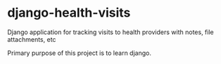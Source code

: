 django-health-visits
====================

Django application for tracking visits to health providers with notes, file attachments, etc

Primary purpose of this project is to learn django.
